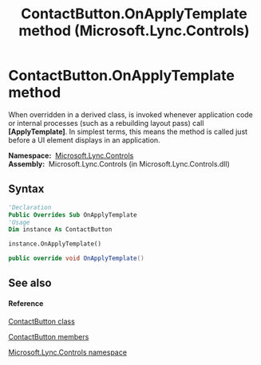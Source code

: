 ﻿---
title: ContactButton.OnApplyTemplate method  (Microsoft.Lync.Controls)
TOCTitle: 'OnApplyTemplate method '
ms:assetid: M:Microsoft.Lync.Controls.ContactButton.OnApplyTemplate_DI_3_UC_OCS14MrefLyncWPF
ms:mtpsurl: https://msdn.microsoft.com/en-us/library/microsoft.lync.controls.contactbutton.onapplytemplate_di_3_uc_ocs14mreflyncwpf(v=office.15)
ms:contentKeyID: 48600010
ms.date: 07/28/2014
mtps_version: v=office.15
f1_keywords:
- Microsoft.Lync.Controls.ContactButton.OnApplyTemplate
dev_langs:
- CSharp
- JScript
- VB
- other
---

# ContactButton.OnApplyTemplate method

When overridden in a derived class, is invoked whenever application code or internal processes (such as a rebuilding layout pass) call **\[ApplyTemplate\]**. In simplest terms, this means the method is called just before a UI element displays in an application.

**Namespace:**  [Microsoft.Lync.Controls](microsoft-lync-controls-namespace_1.md)  
**Assembly:**  Microsoft.Lync.Controls (in Microsoft.Lync.Controls.dll)

## Syntax

``` vb
'Declaration
Public Overrides Sub OnApplyTemplate
'Usage
Dim instance As ContactButton

instance.OnApplyTemplate()
```

``` csharp
public override void OnApplyTemplate()
```

## See also

#### Reference

[ContactButton class](contactbutton-class-microsoft-lync-controls_1.md)

[ContactButton members](contactbutton-members-microsoft-lync-controls_1.md)

[Microsoft.Lync.Controls namespace](microsoft-lync-controls-namespace_1.md)

